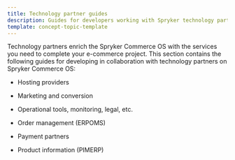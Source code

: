 ```yaml
---
title: Technology partner guides
description: Guides for developers working with Spryker technology partners
template: concept-topic-template
---
```


Technology partners enrich the Spryker Commerce OS with the services you need to complete your e-commerce project. This section contains the following guides for developing in collaboration with technology partners on Spryker Commerce OS:  

* Hosting providers

* Marketing and conversion

* Operational tools, monitoring, legal, etc.

* Order management (ERPOMS)

* Payment partners

* Product information (PIMERP)
